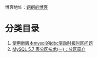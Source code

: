 博客地址：[蝈蝈的博客](http://blog.csdn.net/gnail_oug)

# 分类目录

1. [使用新版本mysql的jdbc驱动时报时区问题](mysql_001.md)
2. [MySQL 5.7 表分区技术(一)：分区简介](mysql_002.md)













